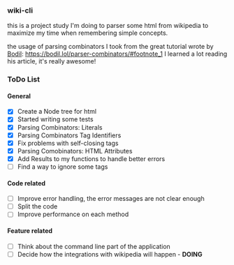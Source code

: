 ### wiki-cli

this is a project study I'm doing to parser some html from wikipedia
to maximize my time when remembering simple concepts.

the usage of parsing combinators I took from the great tutorial wrote by [Bodil](https://github.com/bodil):
https://bodil.lol/parser-combinators/#footnote_1
I learned a lot reading his article, it's really awesome!


### ToDo List

#### General
- [x] Create a Node tree for html
- [x] Started writing some tests
- [x] Parsing Combinators: Literals
- [x] Parsing Combinators Tag Identifiers
- [x] Fix problems with self-closing tags
- [x] Parsing Comobinators: HTML Attributes
- [x] Add Results to my functions to handle better errors
- [ ] Find a way to ignore some tags 

#### Code related
- [ ] Improve error handling, the error messages are not clear enough
- [ ] Split the code
- [ ] Improve performance on each method

#### Feature related
- [ ] Think about the command line part of the application
- [ ] Decide how the integrations with wikipedia will happen - **DOING**
